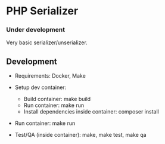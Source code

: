 # PHP Serializer

### Under development

Very basic serializer/unserializer.

## Development

* Requirements: Docker, Make

* Setup dev container:
    * Build container: make build
    * Run container: make run
    * Install dependencies inside container: composer install

* Run container: make run

* Test/QA (inside container): make, make test, make qa
